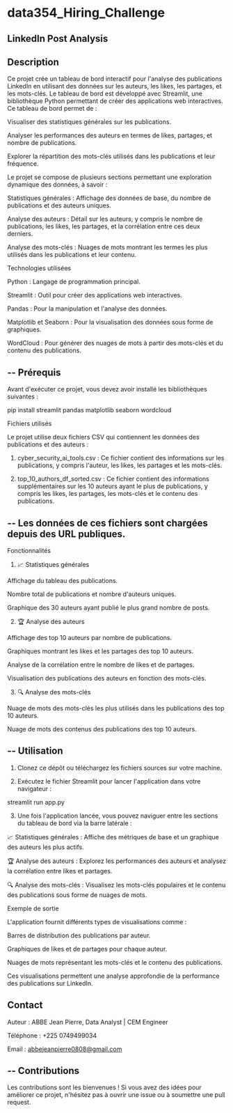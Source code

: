 # data354_Hiring_Challenge

LinkedIn Post Analysis
--

Description
--

Ce projet crée un tableau de bord interactif pour l'analyse des publications LinkedIn en utilisant des données sur les auteurs, les likes, les partages, et les mots-clés. Le tableau de bord est développé avec Streamlit, une bibliothèque Python permettant de créer des applications web interactives. Ce tableau de bord permet de :

Visualiser des statistiques générales sur les publications.

Analyser les performances des auteurs en termes de likes, partages, et nombre de publications.

Explorer la répartition des mots-clés utilisés dans les publications et leur fréquence.


Le projet se compose de plusieurs sections permettant une exploration dynamique des données, à savoir :

Statistiques générales : Affichage des données de base, du nombre de publications et des auteurs uniques.

Analyse des auteurs : Détail sur les auteurs, y compris le nombre de publications, les likes, les partages, et la corrélation entre ces deux derniers.

Analyse des mots-clés : Nuages de mots montrant les termes les plus utilisés dans les publications et leur contenu.


Technologies utilisées

Python : Langage de programmation principal.

Streamlit : Outil pour créer des applications web interactives.

Pandas : Pour la manipulation et l'analyse des données.

Matplotlib et Seaborn : Pour la visualisation des données sous forme de graphiques.

WordCloud : Pour générer des nuages de mots à partir des mots-clés et du contenu des publications.

--
Prérequis
--

Avant d'exécuter ce projet, vous devez avoir installé les bibliothèques suivantes :

pip install streamlit pandas matplotlib seaborn wordcloud

Fichiers utilisés

Le projet utilise deux fichiers CSV qui contiennent les données des publications et des auteurs :

1. cyber_security_ai_tools.csv : Ce fichier contient des informations sur les publications, y compris l'auteur, les likes, les partages et les mots-clés.


2. top_10_authors_df_sorted.csv : Ce fichier contient des informations supplémentaires sur les 10 auteurs ayant le plus de publications, y compris les likes, les partages, les mots-clés et le contenu des publications.


--
Les données de ces fichiers sont chargées depuis des URL publiques.
--
Fonctionnalités

1. 📈 Statistiques générales

Affichage du tableau des publications.

Nombre total de publications et nombre d'auteurs uniques.

Graphique des 30 auteurs ayant publié le plus grand nombre de posts.


2. 🏆 Analyse des auteurs

Affichage des top 10 auteurs par nombre de publications.

Graphiques montrant les likes et les partages des top 10 auteurs.

Analyse de la corrélation entre le nombre de likes et de partages.

Visualisation des publications des auteurs en fonction des mots-clés.


3. 🔍 Analyse des mots-clés

Nuage de mots des mots-clés les plus utilisés dans les publications des top 10 auteurs.

Nuage de mots des contenus des publications des top 10 auteurs.

--
Utilisation
--
1. Clonez ce dépôt ou téléchargez les fichiers sources sur votre machine.


2. Exécutez le fichier Streamlit pour lancer l'application dans votre navigateur :



streamlit run app.py

3. Une fois l'application lancée, vous pouvez naviguer entre les sections du tableau de bord via la barre latérale :

📈 Statistiques générales : Affiche des métriques de base et un graphique des auteurs les plus actifs.

🏆 Analyse des auteurs : Explorez les performances des auteurs et analysez la corrélation entre likes et partages.

🔍 Analyse des mots-clés : Visualisez les mots-clés populaires et le contenu des publications sous forme de nuages de mots.




Exemple de sortie

L'application fournit différents types de visualisations comme :

Barres de distribution des publications par auteur.

Graphiques de likes et de partages pour chaque auteur.

Nuages de mots représentant les mots-clés et le contenu des publications.


Ces visualisations permettent une analyse approfondie de la performance des publications sur LinkedIn.

Contact
--

Auteur : ABBE Jean Pierre, Data Analyst | CEM Engineer

Téléphone : +225 0749499034

Email : abbejeanpierre0808@gmail.com

--
Contributions
--

Les contributions sont les bienvenues ! Si vous avez des idées pour améliorer ce projet, n'hésitez pas à ouvrir une issue ou à soumettre une pull request.
